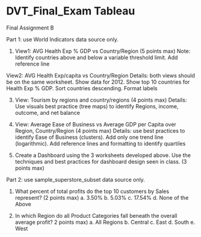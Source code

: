 # DVT_Final_Exam Tableau
Final Assignment B

Part 1: use World Indicators data source only.

1. View1: AVG Health Exp % GDP vs Country/Region (5 points max)
Note: Identify countries above and below a variable threshold limit. Add reference line


View2: AVG Health Exp/capita vs Country/Region
Details: both views should be on the same worksheet. Show data for 2012. Show top 10 countries
for Health Exp % GDP. Sort countries descending. Format labels


3. View: Tourism by regions and country/regions (4 points max)
Details: Use visuals best practice (tree maps) to identify Regions, income, outcome, and net balance


5. View: Average Ease of Business vs Average GDP per Capita over Region, Country/Region
(4 points max)
Details: use best practices to identify Ease of Business (clusters). Add only one trend line
(logarithmic). Add reference lines and formatting to identify quartiles


7. Create a Dashboard using the 3 worksheets developed above. Use the techniques and best
practices for dashboard design seen in class. (3 points max)

Part 2: use sample_superstore_subset data source only.

1. What percent of total profits do the top 10 customers by Sales represent? (2 points max)
a. 3.50%
b. 5.03%
c. 17.54%
d. None of the Above

2. In which Region do all Product Categories fall beneath the overall average profit? 2 points max)
a. All Regions
b. Central
c. East
d. South
e. West
